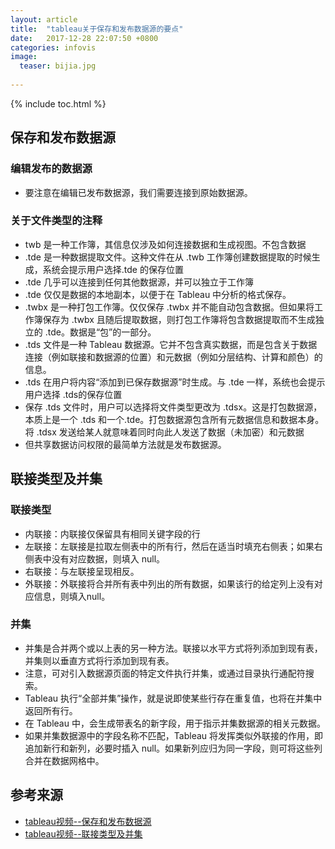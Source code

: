 ```yaml
---
layout: article
title:  "tableau关于保存和发布数据源的要点"
date:   2017-12-28 22:07:50 +0800
categories: infovis
image:
  teaser: bijia.jpg
  
---
```


{% include toc.html %}

## 保存和发布数据源
### 编辑发布的数据源
* 要注意在编辑已发布数据源，我们需要连接到原始数据源。

### 关于文件类型的注释
* twb 是一种工作簿，其信息仅涉及如何连接数据和生成视图。不包含数据 
* .tde 是一种数据提取文件。这种文件在从 .twb 工作簿创建数据提取的时候生成，系统会提示用户选择.tde 的保存位置
* .tde 几乎可以连接到任何其他数据源，并可以独立于工作簿
* .tde 仅仅是数据的本地副本，以便于在 Tableau 中分析的格式保存。
* .twbx 是一种打包工作簿。仅仅保存 .twbx 并不能自动包含数据。但如果将工作簿保存为 .twbx 且随后提取数据，则打包工作簿将包含数据提取而不生成独立的 .tde。数据是“包”的一部分。
* .tds 文件是一种 Tableau 数据源。它并不包含真实数据，而是包含关于数据连接（例如联接和数据源的位置）和元数据（例如分层结构、计算和颜色）的信息。
* .tds 在用户将内容“添加到已保存数据源”时生成。与 .tde 一样，系统也会提示用户选择 .tds的保存位置
* 保存 .tds 文件时，用户可以选择将文件类型更改为 .tdsx。这是打包数据源，本质上是一个 .tds 和一个.tde。打包数据源包含所有元数据信息和数据本身。将 .tdsx 发送给某人就意味着同时向此人发送了数据（未加密）和元数据
* 但共享数据访问权限的最简单方法就是发布数据源。

## 联接类型及并集
### 联接类型
* 内联接：内联接仅保留具有相同关键字段的行
* 左联接：左联接是拉取左侧表中的所有行，然后在适当时填充右侧表；如果右侧表中没有对应数据，则填入 null。
* 右联接：与左联接呈现相反。
* 外联接：外联接将合并所有表中列出的所有数据，如果该行的给定列上没有对应信息，则填入null。

### 并集
* 并集是合并两个或以上表的另一种方法。联接以水平方式将列添加到现有表，并集则以垂直方式将行添加到现有表。
* 注意，可对引入数据源页面的特定文件执行并集，或通过目录执行通配符搜索。
* Tableau 执行“全部并集”操作，就是说即使某些行存在重复值，也将在并集中返回所有行。
* 在 Tableau 中，会生成带表名的新字段，用于指示并集数据源的相关元数据。
* 如果并集数据源中的字段名称不匹配，Tableau 将发挥类似外联接的作用，即追加新行和新列，必要时插入 null。如果新列应归为同一字段，则可将这些列合并在数据网格中。



## 参考来源
* [tableau视频--保存和发布数据源](https://www.tableau.com/zh-cn/learn/tutorials/on-demand/saving-and-publishing-data-sources?product=tableau_desktop&version=10.0&topic=connecting_data)
* [tableau视频--联接类型及并集](https://www.tableau.com/zh-cn/learn/tutorials/on-demand/join-types-union?product=tableau_desktop&version=10.0&topic=connecting_data)
